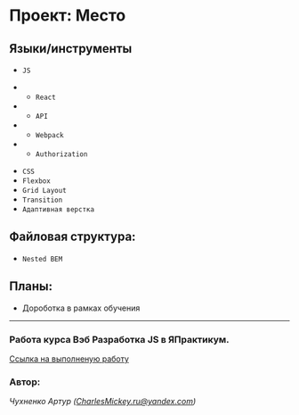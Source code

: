 # Проект: Место

## Языки/инструменты
* `JS`
- * `React`
- * `API`
- * `Webpack`
- * `Authorization`

* `CSS`
* `Flexbox`
* `Grid Layout`
* `Transition`
* `Адаптивная верстка`

## Файловая структура:

* `Nested BEM`

## Планы:

* Дороботка в рамках обучения
____________________________
### Работа курса Вэб Разработка JS в ЯПрактикум. 

[Ссылка на выполненую работу](https://charlesmickey.github.io/mesto/)
 
### Автор:
*Чухненко Артур (CharlesMickey.ru@yandex.com)*
